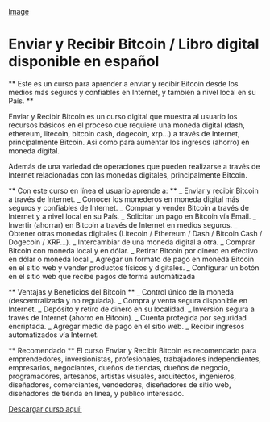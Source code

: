 [Image](https://i2.wp.com/recursosdiario.com/cursos/wp-content/uploads/2020/05/015.png?w=1000&ssl=1)
# Enviar y Recibir Bitcoin / Libro digital disponible en español

** Este es un curso para aprender a enviar y recibir Bitcoin desde los medios más seguros y confiables en Internet, y también a nivel local en su País. **

Enviar y Recibir Bitcoin es un curso digital que muestra al usuario los recursos básicos en el proceso que requiere una moneda digital (dash, ethereum, litecoin, bitcoin cash, dogecoin, xrp…) a través de Internet, principalmente Bitcoin. Asi como para aumentar los ingresos (ahorro) en moneda digital.

Además de una variedad de operaciones que pueden realizarse a través de Internet relacionadas con las monedas digitales, principalmente Bitcoin.

** Con este curso en línea el usuario aprende a: **
_ Enviar y recibir Bitcoin a través de Internet.
_ Conocer los monederos en moneda digital más seguros y confiables de Internet.
_ Comprar y vender Bitcoin a través de Internet y a nivel local en su País.
_ Solicitar un pago en Bitcoin vía Email. 
_ Invertir (ahorrar) en Bitcoin a través de Internet en medios seguros.
_ Obtener otras monedas digitales (Litecoin / Ethereum / Dash / Bitcoin Cash / Dogecoin / XRP…).
_ Intercambiar de una moneda digital a otra.
_ Comprar Bitcoin con moneda local y en dólar.
_ Retirar Bitcoin por dinero en efectivo en dólar o moneda local 
_ Agregar un formato de pago en moneda Bitcoin en el sitio web y vender productos físicos y digitales.
_ Configurar un botón en el sitio web que recibe pagos de forma automátizada

** Ventajas y Beneficios del Bitcoin **
_ Control único de la moneda (descentralizada y no regulada).
_ Compra y venta segura disponible en Internet.
_ Depósito y retiro de dinero en su localidad.
_ Inversión segura a través de Internet (ahorro en Bitcoin).
_ Cuenta protegida por seguridad encriptada.
_ Agregar medio de pago en el sitio web.
_ Recibir ingresos automatizados vía Internet.

** Recomendado **
El curso Enviar y Recibir Bitcoin es recomendado para emprendedores, inversionistas, profesionales, trabajadores independientes, empresarios, negociantes, dueños de tiendas, dueños de negocio, programadores, artesanos, artistas visuales, arquitectos, ingenieros, diseñadores, comerciantes, vendedores, diseñadores de sitio web, diseñadores de tienda en linea, y público interesado.

[Descargar curso aquí:](https://wp.me/pbuIS5-2Q)
